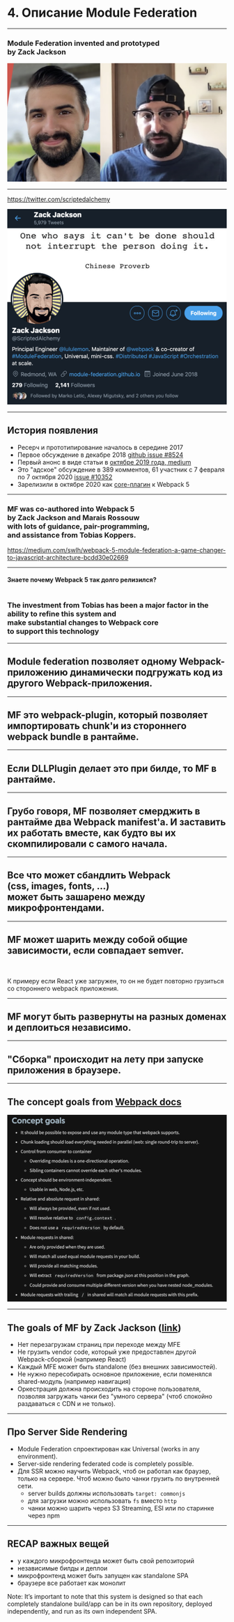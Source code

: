 # 4. Описание Module Federation

-----

### Module Federation invented and prototyped <br/>by <span class="orange">Zack Jackson</span>

![zack](./zack-real.png) <!-- .element: class="plain" style="background-color: white" width="800" -->

-----

<https://twitter.com/scriptedalchemy>

![zack-twitter](./zack-twitter.png) <!-- .element: class="plain" style="background-color: white" width="700" -->

-----

## История появления <!-- .element: class="green" -->

- Ресерч и прототипирование началось в середине 2017
- Первое обсуждение в декабре 2018 [github issue #8524](https://github.com/webpack/webpack/issues/8524)
- Первый анонс в виде статьи в [октябре 2019 года, medium](https://medium.com/@ScriptedAlchemy/micro-fe-architecture-webpack-5-module-federation-and-custom-startup-code-9cb3fcd066c)
- Это "адское" обсуждение в 389 комментов, 61 участник с 7 февраля по 7 октября 2020 [issue #10352](https://github.com/webpack/webpack/issues/10352)
- Зарелизили в октябре 2020 как [core-плагин](https://webpack.js.org/concepts/module-federation/) к Webpack 5

-----

### MF was co-authored into Webpack 5 <br/>by <span class="orange">Zack Jackson</span> and <span class="orange">Marais Rossouw</span><br/> with lots of guidance, pair-programming, <br/>and assistance from <span class="orange">Tobias Koppers</span>. 

<https://medium.com/swlh/webpack-5-module-federation-a-game-changer-to-javascript-architecture-bcdd30e02669>

-----

#### Знаете почему Webpack 5 так долго релизился?<br/><br/> <!-- .element: class="red" -->

### The investment from <span class="orange">Tobias</span> has been a major factor in the ability to refine this system and <br/><span class="orange">make substantial changes to Webpack core</span><br/> to support this technology

-----

## Module federation позволяет одному Webpack-приложению <span class="green">динамически</span> подгружать код из другого Webpack-приложения.

-----

## MF это webpack-plugin, который позволяет импортировать chunk'и из стороннего webpack bundle <span class="green">в рантайме</span>.

-----

## Если DLLPlugin делает это при билде, то MF в рантайме.

-----

## Грубо говоря, MF <span class="green">позволяет смерджить в рантайме два Webpack manifest'а</span>. И заставить их работать вместе, как будто вы их скомпилировали с самого начала.

-----

## Все что может сбандлить Webpack <br/><span class="green">(css, images, fonts, ...)</span></br> может быть зашарено между микрофронтендами.

-----

## MF может <span class="green">шарить</span> между собой <span class="green">общие зависимости</span>, если совпадает semver.

<br/>

К примеру если React уже загружен, то он не будет повторно грузиться со стороннего webpack приложения.

-----

## MF могут быть развернуты на разных доменах и <span class="green">деплоиться независимо</span>.

-----

## "Сборка" происходит <span class="green">на лету</span> при запуске приложения в браузере.

-----

## The concept goals <!-- .element: class="orange" --> from [Webpack docs](https://webpack.js.org/concepts/module-federation/#concept-goals)

[![webpack-mf-goals](./webpack-mf-goals.png) <!-- .element: width="700" class="plain" -->](https://webpack.js.org/concepts/module-federation/#concept-goals)

-----

## The goals of MF by Zack Jackson <!-- .element: class="orange" --> ([link](https://levelup.gitconnected.com/micro-frontend-architecture-dynamic-import-chunks-from-another-webpack-bundle-at-runtime-1132d8cb6051))

- Нет перезагрузкам страниц при переходе между MFE <!-- .element: class="fragment" -->
- Не грузить vendor code, который уже предоставлен другой Webpack-сборкой (например React) <!-- .element: class="fragment" -->
- Каждый MFE может быть standalone (без внешних зависимостей). <!-- .element: class="fragment" -->
- Не нужно пересобирать основное приложение, если поменялся shared-модуль (например навигация) <!-- .element: class="fragment" -->
- Оркестрация должна происходить на стороне пользователя, позволяя загружать чанки без "умного сервера" (чтоб спокойно раздаваться с CDN и не только). <!-- .element: class="fragment" -->

-----

## Про Server Side Rendering <!-- .element: class="orange" -->

- Module Federation спроектирован как Universal (works in any environment).
- Server-side rendering federated code is completely possible.
- Для SSR можно научить Webpack, чтоб он работал как браузер, только на сервере. Чтоб можно было чанки грузить по внутренней сети.
  - server builds должны использовать `target: commonjs`
  - для загрузки можно использовать `fs` вместо `http`
  - чанки можно шарить через S3 Streaming, ESI или по старинке через npm

-----

## RECAP важных вещей <!-- .element: class="orange" -->

- у каждого микрофронтенда может быть свой репозиторий <!-- .element: class="fragment" -->
- независимые билды и деплои <!-- .element: class="fragment" -->
- микрофронтенд может быть запущен как standalone SPA <!-- .element: class="fragment" -->
- браузере все работает как монолит <!-- .element: class="fragment" -->

Note:
It’s important to note that this system is designed so that each completely standalone build/app can be in its own repository, deployed independently, and run as its own independent SPA.
